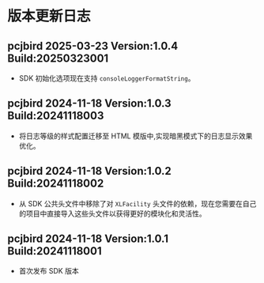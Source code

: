 # 版本更新日志

## pcjbird 2025-03-23 Version:1.0.4 Build:20250323001

- SDK 初始化选项现在支持 `consoleLoggerFormatString`。

## pcjbird 2024-11-18 Version:1.0.3 Build:20241118003

- 将日志等级的样式配置迁移至 HTML 模版中,实现暗黑模式下的日志显示效果优化。

## pcjbird 2024-11-18 Version:1.0.2 Build:20241118002

- 从 SDK 公共头文件中移除了对 `XLFacility` 头文件的依赖，现在您需要在自己的项目中直接导入这些头文件以获得更好的模块化和灵活性。

## pcjbird 2024-11-18 Version:1.0.1 Build:20241118001

- 首次发布 SDK 版本
